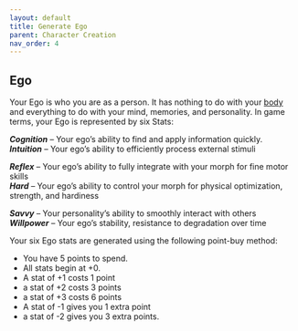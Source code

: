 ```yaml
---
layout: default
title: Generate Ego
parent: Character Creation
nav_order: 4
---
```


## Ego

Your Ego is who you are as a person. It has nothing to do with your [body](/content/morphs) and everything to do with your mind, memories, and personality. In game terms, your Ego is represented by six Stats:

**_Cognition_** – Your ego’s ability to find and apply information quickly.  
**_Intuition_** – Your ego’s ability to efficiently process external stimuli

**_Reflex_** – Your ego’s ability to fully integrate with your morph for fine motor skills  
**_Hard_** – Your ego’s ability to control your morph for physical optimization, strength, and hardiness

**_Savvy_** – Your personality’s ability to smoothly interact with others  
**_Willpower_** – Your ego’s stability, resistance to degradation over time

Your six Ego stats are generated using the following point-buy method:

- You have 5 points to spend.
- All stats begin at +0.
- A stat of +1 costs 1 point
- a stat of +2 costs 3 points
- a stat of +3 costs 6 points
- A stat of -1 gives you 1 extra point
- a stat of -2 gives you 3 extra points.
